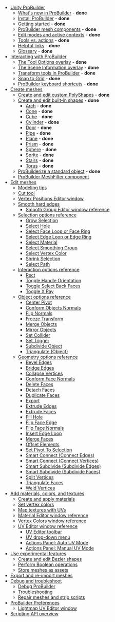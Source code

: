 * [Unity ProBuilder](index)
    * [What's new in ProBuilder](whats-new) - **done**
    * [Install ProBuilder](installing) - **done**
    * [Getting started](overview) - **done**
    * [ProBuilder mesh components](components) - **done**
    * [Edit modes and active contexts](modes) - **done**
    * [Tools vs. actions](tools) - **done**
    * [Helpful links](links) - **done**
    * [Glossary](gloss) - **done**
* [Interacting with ProBuilder](overview-ui)
    * [The Tool Options overlay](tool-options-overlay) - **done**
    * [The Scene Information overlay](Scene_Information) - **done**
    * [Transform tools in ProBuilder](Transform_Tools) - **done**
    * [Snap to Grid](snap-to-grid) - **done**
    * [ProBuilder keyboard shortcuts](hotkeys) - **done**
* [Create meshes](workflow-create)
    * [Create and edit custom PolyShapes](polyshape) - **done**
    * [Create and edit built-in shapes](shape-tool) - **done**
        * [Arch](Arch) - **done**
        * [Cone](Cone) - **done**
        * [Cube](Cube) - **done**
        * [Cylinder](Cylinder) - **done**
        * [Door](Door) - **done**
        * [Pipe](Pipe) - **done**
        * [Plane](Plane) - **done**
        * [Prism](Prism) - **done**
        * [Sphere](Sphere) - **done**
        * [Sprite](Sprite) - **done**
        * [Stairs](Stair) - **done**
        * [Torus](Torus) - **done**
    * [ProBuilderize a standard object](Object_ProBuilderize) - **done**
    * [ProBuilder MeshFilter component](ProBuilderMesh)
* [Edit meshes](workflow-edit)
    * [Modeling tips](workflow-edit-tips)
    * [Cut tool](cut-tool)
    * [Vertex Positions Editor window](vertex-positions)
    * [Smooth hard edges](workflow-edit-smoothing)
        * [Smooth Group Editor window reference](smoothing-groups)
    * [Selection options reference](selection_ref)
        * [Grow Selection](Selection_Grow)
		* [Select Hole](Selection_SelectHole)
		* [Select Face Loop or Face Ring](Selection_FaceLoopRing)
		* [Select Edge Loop or Edge Ring](Selection_EdgeLoopRing)
		* [Select Material](Selection_SelectByMaterial)
        * [Select Smoothing Group](Selection_SmoothingGroup)
		* [Select Vertex Color](Selection_SelectByVertexColor)
		* [Shrink Selection](Selection_Shrink)
		* [Select Path](SelectPath)
	* [Interaction options reference](interaction-ref)
	    * [Rect](Selection_Rect_Intersect)
		* [Toggle Handle Orientation](HandleAlign)
		* [Toggle Select Back Faces](Selection_SelectHidden)
		* [Toggle X Ray](Toggle_X_Ray)
	* [Object options reference](object-ref)
        * [Center Pivot](CenterPivot)
		* [Conform Objects Normals](Object_ConformNormals)
		* [Flip Normals](Object_FlipNormals)
		* [Freeze Transform](Freeze_Transform)
		* [Merge Objects](Object_Merge)
		* [Mirror Objects](Object_Mirror)
		* [Set Collider](Entity_Trigger#Collider)
		* [Set Trigger](Entity_Trigger)
		* [Subdivide Object](Object_Subdivide)
		* [Triangulate (Object)](Object_Triangulate)
	* [Geometry options reference](geo_ref)
	    * [Bevel Edges](Edge_Bevel)
		* [Bridge Edges](Edge_Bridge)
		* [Collapse Vertices](Vert_Collapse)
		* [Conform Face Normals](Face_ConformNormals)
		* [Delete Faces](Face_Delete)
		* [Detach Faces](Face_Detach)
		* [Duplicate Faces](Face_Duplicate)
		* [Export](Object_Export)
		* [Extrude Edges](Edge_Extrude)
		* [Extrude Faces](Face_Extrude)
		* [Fill Hole](FillHole)
		* [Flip Face Edge](Face_FlipTri)
		* [Flip Face Normals](Face_FlipNormals)
		* [Insert Edge Loop](Edge_InsertLoop)
		* [Merge Faces](Face_Merge)
		* [Offset Elements](Offset_Elements)
		* [Set Pivot To Selection](SetPivot)
		* [Smart Connect (Connect Edges)](Edge_Connect)
		* [Smart Connect (Connect Vertices)](Vert_Connect)
		* [Smart Subdivide (Subdivide Edges)](Edge_Subdivide)
		* [Smart Subdivide (Subdivide Faces)](Face_Subdivide)
		* [Split Vertices](Vert_Split)
		* [Triangulate Faces](Face_Triangulate)
		* [Weld Vertices](Vert_Weld)
* [Add materials, colors, and textures](workflow-texture-mapping)
    * [Create and apply materials](workflow-materials)
    * [Set vertex colors](workflow-vertexcolors)
    * [Map textures with UVs](workflow-uvs)
    * [Material Editor window reference](material-tools)
    * [Vertex Colors window reference](vertex-colors)
    * [UV Editor window reference](uv-editor)
        * [UV Editor toolbar](uv-editor-toolbar)
        * [UV drop-down menu](uv_dropdown)
        * [Actions Panel: Auto UV Mode](auto-uvs-actions)
        * [Actions Panel: Manual UV Mode](manual-uvs-actions)
* [Use experimental features](experimental)
    * [Create and edit Bezier shapes](workflow-create-bezier)
    * [Perform Boolean operations](boolean)
    * [Store meshes as assets](meshes-as-assets)
* [Export and re-import meshes](workflow-exporting)
* [Debug and troubleshoot](debug-troubleshoot-landing.md)
    * [Debug ProBuilder](debug)
    * [Troubleshooting](faq)
    * [Repair meshes and strip scripts](repair-and-strip)
* [ProBuilder Preferences](preferences)
    * [Lightmap UV Editor window](lightmap-uv)
* [Scripting API overview](api)
